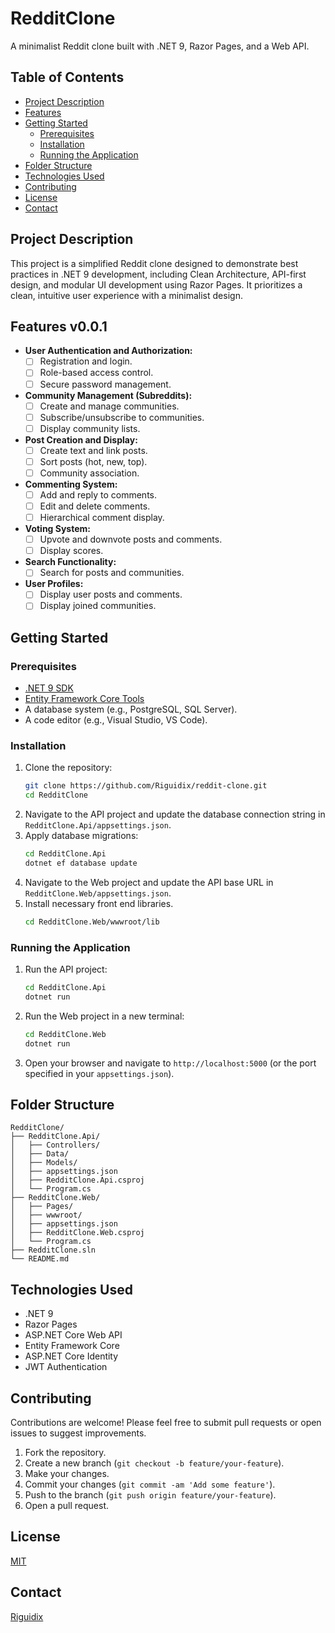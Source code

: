# RedditClone
A minimalist Reddit clone built with .NET 9, Razor Pages, and a Web API.

## Table of Contents
-   [Project Description](#project-description)
-   [Features](#features)
-   [Getting Started](#getting-started)
    -   [Prerequisites](#prerequisites)
    -   [Installation](#installation)
    -   [Running the Application](#running-the-application)
-   [Folder Structure](#folder-structure)
-   [Technologies Used](#technologies-used)
-   [Contributing](#contributing)
-   [License](#license)
-   [Contact](#contact)

## Project Description
This project is a simplified Reddit clone designed to demonstrate best practices in .NET 9 development, including Clean Architecture, API-first design, and modular UI development using Razor Pages. It prioritizes a clean, intuitive user experience with a minimalist design.

## Features v0.0.1
-   **User Authentication and Authorization:**
    - [ ]  Registration and login.
    - [ ]  Role-based access control.
    - [ ]  Secure password management.
-   **Community Management (Subreddits):**
    - [ ]  Create and manage communities.
    - [ ]  Subscribe/unsubscribe to communities.
    - [ ]  Display community lists.
-   **Post Creation and Display:**
    - [ ]  Create text and link posts.
    - [ ]  Sort posts (hot, new, top).
    - [ ]  Community association.
-   **Commenting System:**
    - [ ]  Add and reply to comments.
    - [ ]  Edit and delete comments.
    - [ ]  Hierarchical comment display.
-   **Voting System:**
    - [ ]  Upvote and downvote posts and comments.
    - [ ]  Display scores.
-   **Search Functionality:**
    - [ ]  Search for posts and communities.
-   **User Profiles:**
    - [ ]  Display user posts and comments.
    - [ ]  Display joined communities.

## Getting Started
### Prerequisites
-   [.NET 9 SDK](https://dotnet.microsoft.com/download/dotnet/9.0)
-   [Entity Framework Core Tools](https://docs.microsoft.com/en-us/ef/core/cli/)
-   A database system (e.g., PostgreSQL, SQL Server).
-   A code editor (e.g., Visual Studio, VS Code).

### Installation
1.  Clone the repository:
    ```bash
    git clone https://github.com/Riguidix/reddit-clone.git
    cd RedditClone
    ```
2.  Navigate to the API project and update the database connection string in `RedditClone.Api/appsettings.json`.
3.  Apply database migrations:
    ```bash
    cd RedditClone.Api
    dotnet ef database update
    ```
4.  Navigate to the Web project and update the API base URL in `RedditClone.Web/appsettings.json`.
5.  Install necessary front end libraries.
    ```bash
    cd RedditClone.Web/wwwroot/lib
    ```

### Running the Application
1.  Run the API project:
    ```bash
    cd RedditClone.Api
    dotnet run
    ```
2.  Run the Web project in a new terminal:
    ```bash
    cd RedditClone.Web
    dotnet run
    ```
3.  Open your browser and navigate to `http://localhost:5000` (or the port specified in your `appsettings.json`).

## Folder Structure
```
RedditClone/
├── RedditClone.Api/
│   ├── Controllers/
│   ├── Data/
│   ├── Models/
│   ├── appsettings.json
│   ├── RedditClone.Api.csproj
│   └── Program.cs
├── RedditClone.Web/
│   ├── Pages/
│   ├── wwwroot/
│   ├── appsettings.json
│   ├── RedditClone.Web.csproj
│   └── Program.cs
├── RedditClone.sln
└── README.md
```

## Technologies Used

-   .NET 9
-   Razor Pages
-   ASP.NET Core Web API
-   Entity Framework Core
-   ASP.NET Core Identity
-   JWT Authentication

## Contributing
Contributions are welcome! Please feel free to submit pull requests or open issues to suggest improvements.

1.  Fork the repository.
2.  Create a new branch (`git checkout -b feature/your-feature`).
3.  Make your changes.
4.  Commit your changes (`git commit -am 'Add some feature'`).
5.  Push to the branch (`git push origin feature/your-feature`).
6.  Open a pull request.

## License
[MIT](LICENSE)

## Contact
[Riguidix](https://github.com/Riguidix/)
